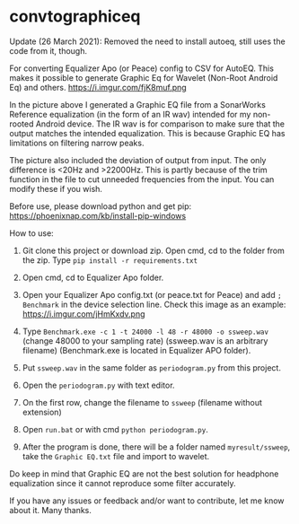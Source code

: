# convtographiceq
Update (26 March 2021): Removed the need to install autoeq, still uses the code from it, though.

For converting Equalizer Apo (or Peace) config to CSV for AutoEQ. This makes it possible to generate Graphic Eq for Wavelet (Non-Root Android Eq) and others.
https://i.imgur.com/fjK8muf.png

In the picture above I generated a Graphic EQ file from a SonarWorks Reference equalization (in the form of an IR wav) intended for my non-rooted Android device. The IR wav is for comparison to make sure that the output matches the intended equalization. This is because Graphic EQ has limitations on filtering narrow peaks.

The picture also included the deviation of output from input. The only difference is <20Hz and >22000Hz. This is partly because of the trim function in the file to cut unneeded frequencies from the input. You can modify these if you wish.

Before use, please download python and get pip:
https://phoenixnap.com/kb/install-pip-windows

How to use:
1. Git clone this project or download zip. 
   Open cmd, cd to the folder from the zip.
   Type `pip install -r requirements.txt`
2. Open cmd, cd to Equalizer Apo folder.
3. Open your Equalizer Apo config.txt (or peace.txt for Peace) and add `; Benchmark` in the device selection line. Check this image as an example: https://i.imgur.com/jHmKxdv.png

4. Type `Benchmark.exe -c 1 -t 24000 -l 48 -r 48000 -o ssweep.wav` (change 48000 to your sampling rate) (ssweep.wav is an arbitrary filename) (Benchmark.exe is located in Equalizer APO folder). 

5. Put `ssweep.wav` in the same folder as `periodogram.py` from this project.
6. Open the `periodogram.py` with text editor.
7. On the first row, change the filename to `ssweep` (filename without extension)
8. Open `run.bat` or with cmd `python periodogram.py`.
9. After the program is done, there will be a folder named `myresult/ssweep`, take the `Graphic EQ.txt` file and import to wavelet.

Do keep in mind that Graphic EQ are not the best solution for headphone equalization since it cannot reproduce some filter accurately.

If you have any issues or feedback and/or want to contribute, let me know about it. Many thanks.
